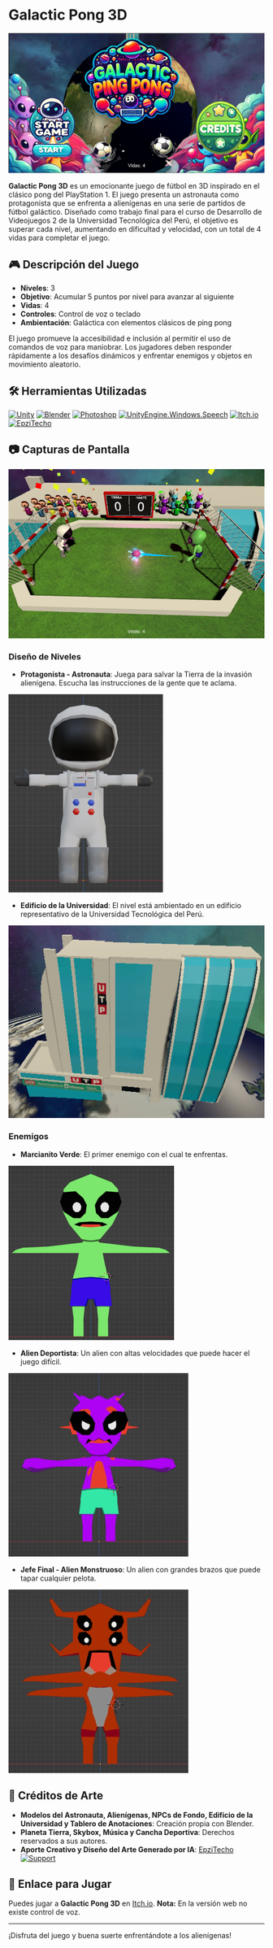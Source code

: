 # Galactic Pong 3D

![Portada](captures/portada.png)

**Galactic Pong 3D** es un emocionante juego de fútbol en 3D inspirado en el clásico pong del PlayStation 1. El juego presenta un astronauta como protagonista que se enfrenta a alienígenas en una serie de partidos de fútbol galáctico. Diseñado como trabajo final para el curso de Desarrollo de Videojuegos 2 de la Universidad Tecnológica del Perú, el objetivo es superar cada nivel, aumentando en dificultad y velocidad, con un total de 4 vidas para completar el juego.

## 🎮 Descripción del Juego

- **Niveles**: 3
- **Objetivo**: Acumular 5 puntos por nivel para avanzar al siguiente
- **Vidas**: 4
- **Controles**: Control de voz o teclado
- **Ambientación**: Galáctica con elementos clásicos de ping pong

El juego promueve la accesibilidad e inclusión al permitir el uso de comandos de voz para maniobrar. Los jugadores deben responder rápidamente a los desafíos dinámicos y enfrentar enemigos y objetos en movimiento aleatorio.

## 🛠️ Herramientas Utilizadas

[![Unity](https://img.shields.io/badge/Unity-2023.1.0f1-black)](https://unity.com/)
[![Blender](https://img.shields.io/badge/Blender-3.6.0-orange)](https://www.blender.org/)
[![Photoshop](https://img.shields.io/badge/Photoshop-2024-blue)](https://www.adobe.com/products/photoshop.html)
[![UnityEngine.Windows.Speech](https://img.shields.io/badge/UnityEngine.Windows.Speech-4.0.0-blue)](https://docs.unity3d.com/ScriptReference/Windows.Speech.html)
[![Itch.io](https://img.shields.io/badge/Itch.io-Play-blue)](https://gatorrante.itch.io/galactic-pong-3d)
[![EpziTecho](https://img.shields.io/badge/Contribuidor-EpziTecho-brightgreen)](https://github.com/EpziTecho)

## 📷 Capturas de Pantalla

![Imagen 1](captures/Imagen1.png)

### Diseño de Niveles

- **Protagonista - Astronauta**: Juega para salvar la Tierra de la invasión alienígena. Escucha las instrucciones de la gente que te aclama.

![Astronauta](captures/Imagen3.png)

- **Edificio de la Universidad**: El nivel está ambientado en un edificio representativo de la Universidad Tecnológica del Perú.

![Edificio](captures/Imagen2.png)

### Enemigos

- **Marcianito Verde**: El primer enemigo con el cual te enfrentas.

![Marcianito Verde](captures/Imagen4.png)

- **Alien Deportista**: Un alien con altas velocidades que puede hacer el juego difícil.

![Alien Deportista](captures/Imagen5.png)

- **Jefe Final - Alien Monstruoso**: Un alien con grandes brazos que puede tapar cualquier pelota.

![Jefe Final](captures/Imagen6.png)

## 🎨 Créditos de Arte

- **Modelos del Astronauta, Alienígenas, NPCs de Fondo, Edificio de la Universidad y Tablero de Anotaciones**: Creación propia con Blender.
- **Planeta Tierra, Skybox, Música y Cancha Deportiva**: Derechos reservados a sus autores.
- **Aporte Creativo y Diseño del Arte Generado por IA**: [EpziTecho](https://github.com/EpziTecho)
  [![Support](https://img.shields.io/opencollective/support/epzitecho?style=for-the-badge&logo=open-collective&logoColor=white)](https://opencollective.com/epzitecho)


## 🔗 Enlace para Jugar

Puedes jugar a **Galactic Pong 3D** en [Itch.io](https://gatorrante.itch.io/galactic-pong-3d). **Nota:** En la versión web no existe control de voz.

---

¡Disfruta del juego y buena suerte enfrentándote a los alienígenas!
